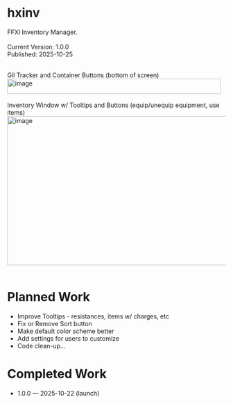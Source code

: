 # hxinv
FFXI Inventory Manager.<br /><br />
Current Version: 1.0.0<br />
Published: 2025-10-25<br /><br />

Gil Tracker and Container Buttons (bottom of screen)<br />
<img width="493" height="35" alt="image" src="https://github.com/user-attachments/assets/521ae712-29b6-4f4d-8301-2387e2a477bd" /><br /><br />
Inventory Window w/ Tooltips and Buttons (equip/unequip equipment, use items)<br />
<img width="593" height="343" alt="image" src="https://github.com/user-attachments/assets/2e5d9610-9133-4088-84d9-3b22007cec23" /><br /><br />

<h1>Planned Work</h1>
<ul>
   <li>Improve Tooltips - resistances, items w/ charges, etc</li> 
   <li>Fix or Remove Sort button</li>
   <li>Make default color scheme better</li>
   <li>Add settings for users to customize</li>
   <li>Code clean-up...</li>
</ul>

<h1>Completed Work</h1>
<ul>
   <li>1.0.0 &mdash; 2025-10-22 (launch)</li>
</ul>
